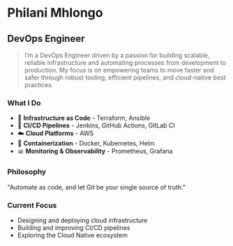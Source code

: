 # Philani Mhlongo

## DevOps Engineer

> I’m a DevOps Engineer driven by a passion for building scalable, reliable infrastructure and automating processes from development to production. My focus is on empowering teams to move faster and safer through robust tooling, efficient pipelines, and cloud-native best practices.

### What I Do
- 🚀 **Infrastructure as Code** - Terraform, Ansible
- 🔄 **CI/CD Pipelines** - Jenkins, GitHub Actions, GitLab CI
- ☁️ **Cloud Platforms** - AWS
- 🐳 **Containerization** - Docker, Kubernetes, Helm
- 📊 **Monitoring & Observability** - Prometheus, Grafana

### Philosophy
"Automate as code, and let Git be your single source of truth."




### Current Focus
- Designing and deploying cloud infrastructure
- Building and improving CI/CD pipelines
- Exploring the Cloud Native ecosystem



